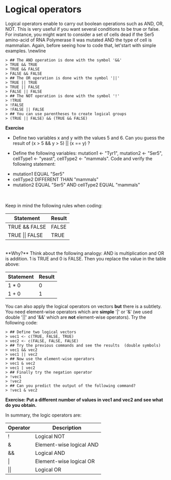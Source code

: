 # Logical operators


  Logical operators enable to carry out boolean operations such as AND, OR, NOT. This is very useful if you want several conditions to be true or false. For instance, you might want to consider a set of cells dead if the Ser5 amino-acid of RNA Polymerase II was mutated AND the type of cell is mammalian. Again, before seeing how to code that, let'start with simple examples.
\newline

```
> ## The AND operation is done with the symbol '&&'
> TRUE && TRUE
> TRUE && FALSE
> FALSE && FALSE
> ## The OR operation is done with the symbol '||'
> TRUE || TRUE
> TRUE || FALSE
> FALSE || FALSE
> ## The NOT operation is done with the symbol '!'
> !TRUE
> !FALSE 
> !FALSE || FALSE
> ## You can use parentheses to create logical groups
> (TRUE || FALSE) && (TRUE && FALSE) 
```
  
**Exercise**

 - Define two variables x and y with the values 5 and 6. Can you guess the result of (x > 5 && y > 5) || (x == y) ?

 - Define the following variables: mutation1 <- "Tyr1", mutation2 <- "Ser5", cellType1 <- "yeast", cellType2  <- "mammals". Code and verify the following statement:
  * mutation1 EQUAL "Ser5"
  * cellType2 DIFFERENT THAN "mammals"
  * mutation2 EQUAL "Ser5" AND cellType2 EQUAL "mammals"      

<br><br>
Keep in mind the following rules when coding:

| Statement | Result |
|-----------|--------|
| TRUE && FALSE | FALSE |
| TRUE &#124;&#124; FALSE | TRUE |

<br>
**Why?** Think about the following analogy: AND is multiplication and OR is addition. 1 is TRUE and 0 is FALSE. Then you replace the value in the table above: 

| Statement | Result |
|-----------|--------|
| 1 * 0 | 0 |
| 1 + 0 | 1 |


  You can also apply the logical operators on vectors **but** there is a subtlety. You need element-wise operators which are **simple** '|' or '&' (we used double '||' and '&&' which are **not** element-wise operators). Try the following code:

  
```
> ## Define two logical vectors
> vec1 <- c(TRUE, FALSE, TRUE)
> vec2 <- c(FALSE, FALSE, FALSE)
> ## Try the previous commands and see the results  (double symbols) 
> vec1 && vec2
> vec1 || vec2
> ## Now use the element-wise operators
> vec1 & vec2
> vec1 | vec2
> ## Finally try the negation operator
> !vec1
> !vec2 
> ## Can you predict the output of the following command?
> !vec1 & vec2
```

**Exercise: Put a different number of values in vec1 and vec2 and see what do you obtain.**
    
  In summary, the logic operators are:

| Operator | Description |
|----------|-------------|
| !        | Logical NOT |
| &        | Element-wise logical AND |
| &&       | Logical AND |
| &#124;        | Element-wise logical OR |
| &#124;&#124;       | Logical OR |

  